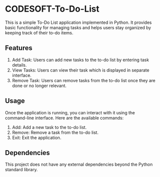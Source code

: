 # CODESOFT-To-Do-List
This is a simple To-Do List application implemented in Python. It provides basic functionality for managing tasks and helps users stay organized by keeping track of their to-do items.

## Features

1. Add Task: Users can add new tasks to the to-do list by entering task details.
2. View Tasks: Users can view their task which is displayed in separate interface.
3. Remove Task: Users can remove tasks from the to-do list once they are done or no longer relevant.

## Usage
Once the application is running, you can interact with it using the command-line interface. Here are the available commands:

1. Add: Add a new task to the to-do list.
2. Remove: Remove a task from the to-do list.
3. Exit: Exit the application.

## Dependencies
This project does not have any external dependencies beyond the Python standard library.
